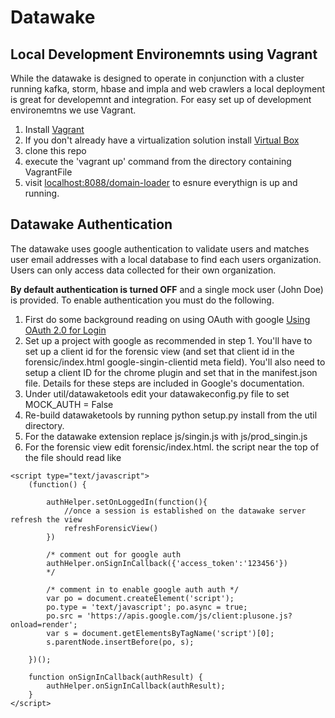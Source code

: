 # Datawake 


## Local Development Environemnts using Vagrant

While the datawake is designed to operate in conjunction with a cluster running kafka, storm, hbase and impla and web crawlers a local deployment is great for developemnt and integration.  For easy set up of development environemtns we use Vagrant.

1. Install [Vagrant](https://www.vagrantup.com/)
2. If you don't already have a virtualization solution install [Virtual Box](https://www.virtualbox.org/)
3. clone this repo
4. execute the 'vagrant up' command from the directory containing VagrantFile
5. visit [localhost:8088/domain-loader](http://localhost:8088/domain-loader) to esnure everythign is up and running.



## Datawake Authentication

The datawake uses google authentication to validate users and matches user email addresses with a local database to find each users organization.  Users can only access data collected for their own organization.

**By default authentication is turned OFF** and a single mock user (John Doe) is provided.  To enable authentication you must do the following.

1. First do some background reading on using OAuth with google [Using OAuth 2.0 for Login](https://developers.google.com/accounts/docs/OAuth2Login)
2. Set up a project with google as recommended in step 1. You'll have to set up a client id for the forensic view (and set that client id in the forensic/index.html google-singin-clientid meta field). You'll also need to setup a client ID for the chrome plugin and set that in the manifest.json file.  Details for these steps are included in Google's documentation.
3. Under util/datawaketools edit your datawakeconfig.py file to set MOCK_AUTH = False
4. Re-build datawaketools by running python setup.py install from the util directory.
5. For the datawake extension replace js/singin.js with js/prod_singin.js
6. For the forensic view edit forensic/index.html.  the script near the top of the file should read like
```
<script type="text/javascript">
    (function() {

        authHelper.setOnLoggedIn(function(){
            //once a session is established on the datawake server refresh the view
            refreshForensicView()
        })

        /* comment out for google auth 
        authHelper.onSignInCallback({'access_token':'123456'})
        */

        /* comment in to enable google auth auth */
        var po = document.createElement('script');
        po.type = 'text/javascript'; po.async = true;
        po.src = 'https://apis.google.com/js/client:plusone.js?onload=render';
        var s = document.getElementsByTagName('script')[0];
        s.parentNode.insertBefore(po, s);
        
    })();

    function onSignInCallback(authResult) {
        authHelper.onSignInCallback(authResult);
    }
</script>
```






